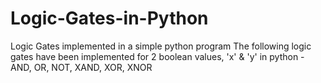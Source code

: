 # Logic-Gates-in-Python
Logic Gates implemented in a simple python program
The following logic gates have been implemented for 2 boolean values, 'x' & 'y' in python - AND, OR, NOT, XAND, XOR, XNOR
